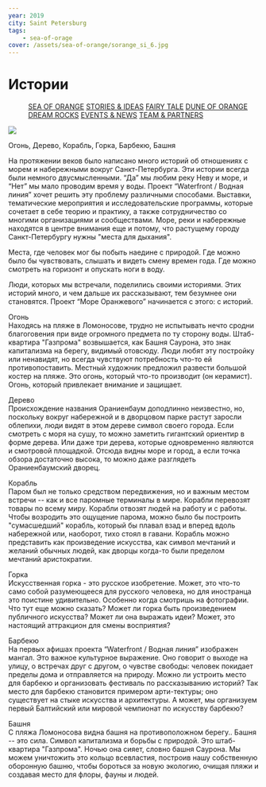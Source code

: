 ```yaml
---
year: 2019
city: Saint Petersburg
tags:
    - sea-of-orage
cover: /assets/sea-of-orange/sorange_si_6.jpg
---
```


# Истории

<Menu>
<a href="/sea-of-orange">SEA OF ORANGE</a>
<a href="/sea-of-orange/stories-and-ideas">STORIES & IDEAS</a>
<a href="/sea-of-orange/fairytale">FAIRY TALE</a>
<a href="/sea-of-orange/dune-of-orange">DUNE OF ORANGE</a>
<a href="/sea-of-orange/dreamrocks">DREAM ROCKS</a>
<a href="/sea-of-orange/events-and-news">EVENTS & NEWS</a>
<a href="/sea-of-orange/team-and-partners">TEAM & PARTNERS</a>
</Menu>

![](/assets/sea-of-orange/sorange_si_6.jpg)

Огонь, Дерево, Корабль, Горка, Барбекю, Башня

На протяжении веков было написано много историй об отношениях с морем и набережными вокруг Санкт-Петербурга. Эти истории всегда были немного двусмысленными. “Да” мы любим реку Неву и море, и  “Нет” мы мало проводим время у воды. Проект “Waterfront / Водная линия” хочет решить эту проблему различными способами. Выставки, тематические мероприятия и исследовательские программы, которые сочетает в себе теорию и практику, а также сотрудничество со многими организациями и сообществами. Море, реки и набережные находятся в центре внимания еще и потому, что растущему городу Санкт-Петербургу нужны "места для дыхания".

Места, где человек мог бы побыть наедине с природой. Где можно было бы чувствовать, слышать и видеть смену времен года. Где можно смотреть на горизонт и опускать ноги в воду.

Люди, которых мы встречали, поделились своими историями. Этих историй много, и чем дальше их рассказывают, тем безумнее они становятся. Проект “Море Оранжевого” начинается с этого: с историй.

Огонь<br/>
Находясь на  пляже в Ломоносове, трудно не испытывать нечто сродни благоговения при виде огромного предмета по ту сторону воды. Штаб-квартира "Газпрома" возвышается, как Башня Саурона, это знак капитализма на берегу, видимый отовсюду. Люди любят эту постройку или ненавидят, но всегда чувствуют потребность что-то ей противопоставить. Местный художник предложил развести большой костер на пляже. Это огонь, который что-то производит (он керамист). Огонь, который привлекает внимание и защищает.

Дерево<br/>
Происхождение названия Ораниенбаум доподлинно неизвестно, но, поскольку вокруг набережной и в дворцовом парке растут заросли облепихи, люди видят в этом дереве символ своего города. Если смотреть с моря на сушу, то можно заметить гигантский ориентир в форме дерева. Или даже три дерева, которые одновременно являются и смотровой площадкой. Отсюда видны море и город, а если точка обзора достаточно высока, то можно даже разглядеть Ораниенбаумский дворец.

Корабль<br/>
Паром был не только средством передвижения, но и важным местом встречи -- как и все паромные терминалы в мире. Корабли перевозят товары по всему миру. Корабли отвозят людей на работу и с работы. Чтобы возродить это ощущение парома, можно было бы построить "сумасшедший" корабль, который бы плавал взад и вперед вдоль набережной или, наоборот, тихо стоял в гавани. Корабль можно представить как произведение искусства, как символ мечтаний и желаний обычных людей, как дворцы когда-то были пределом мечтаний аристократии.

Горка<br/>
Искусственная горка - это русское изобретение. Может, это что-то само собой разумеющееся для русского человека, но для иностранца это поистине удивительно. Особенно когда смотришь на фотографии. Что тут еще можно сказать?
Может ли горка быть произведением публичного искусства? Может ли она выражать идеи? Может, это настоящий аттракцион для смены восприятия?

Барбекю<br/>
На первых афишах проекта “Waterfront / Водная линия” изображен мангал. Это важное культурное выражение. Оно говорит о выходе на улицу, о встречах друг с другом, о чувстве свободы: человек покидает пределы дома и отправляется на природу. Можно ли устроить место для барбекю и организовать фестиваль по рассказыванию историй? Так место для барбекю становится примером арти-тектуры; оно существует на стыке искусства и архитектуры. А может, мы организуем первый Балтийский или мировой чемпионат по искусству барбекю?

Башня<br/>
С пляжа Ломоносова видна башня на противоположном берегу.. Башня -- это сила. Символ капитализма и борьбы с природой. Это штаб-квартира "Газпрома". Ночью она сияет, словно башня Саурона. Мы можем уничтожить это кольцо всевластия, построив нашу собственную оборонную башню, чтобы бороться за новую экологию, очищая пляжи и создавая место для флоры, фауны и людей.
